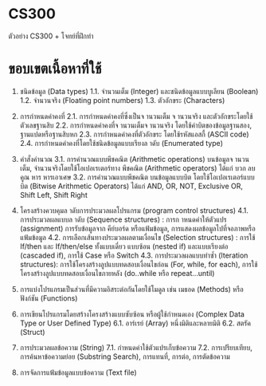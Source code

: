 # CS300
ตัวอย่าง CS300 + โจทย์ที่ฝึกทำ


# ขอบเขตเนื้อหาที่ใช้
1. ชนิดข้อมูล (Data types)
1.1. จำนวนเต็ม (Integer) และชนิดข้อมูลแบบบูเลียน (Boolean)
1.2. จำนวนจริง (Floating point numbers)
1.3. ตัวอักขระ (Characters)

2. การกำหนดค่าคงที่
2.1. การกำหนดค่าคงที่ซึ่งเป็นจ านวนเต็ม จ านวนจริง และตัวอักขระโดยใช้ตัวเลขฐานสิบ
2.2. การกำหนดค่าคงที่จ านวนเต็มจ านวนจริง โดยใช้ค่าบิตของข้อมูลฐานสอง, ฐานแปดหรือฐานสิบหก
2.3. การกำหนดค่าคงที่ตัวอักขระ โดยใช้รหัสแอสกี้ (ASCII code)
2.4. การกำหนดค่าคงที่โดยใช้ชนิดข้อมูลแบบเรียงล าดับ (Enumerated type)

3. คำสั่งคำนวณ
3.1. การคำนวณแบบพีชคณิต (Arithmetic operations) บนข้อมูลจ านวนเต็ม, จำนวนจริงโดยใช้โอเปอเรเตอร์ทาง พีชคณิต
(Arithmetic operators) ได้แก่ บวก ลบ คูณ หาร หารเอาเศษ
3.2. การคำนวณแบบพีชคณิต บนข้อมูลแบบบิต โดยใช้โอเปอเรเตอร์แบบบิต (Bitwise Arithmetic Operators) ได้แก่ AND, OR,
NOT, Exclusive OR, Shift Left, Shift Right

4. โครงสร้างควบคุมล าดับการประมวลผลโปรแกรม (program control structures)
4.1. การประมวลผลแบบล าดับ (Sequence structures) : การก าหนดค่าให้ตัวแปร (assignment)
 การรับข้อมูลจาก คีย์บอร์ด หรือแฟ้มข้อมูล, การแสดงผลข้อมูลไปที่จอภาพหรือแฟ้มข้อมูล
4.2. การเลือกเส้นทางประมวลผลตามเงื่อนไข (Selection structures) : การใช้ If/then และ If/then/else
 ทั้งแบบเดี่ยว แบบซ้อน (nested if) และแบบเรียงต่อ (cascaded if), การใช้ Case หรือ Switch
4.3. การประมวลผลแบบทำซ้ำ (Iteration structures): การใช้โครงสร้างลูปแบบทดสอบเงื่อนไขก่อน (For, while, for each),
 การใช้โครงสร้างลูปแบบทดสอบเงื่อนไขภายหลัง (do..while หรือ repeat…until)
 
5. การแบ่งโปรแกรมเป็นส่วนที่มีความอิสระต่อกันโดยใช้โมดูล เช่น เมธอด (Methods) หรือฟังก์ชัน (Functions)

6. การเขียนโปรแกรมโดยสร้างโครงสร้างแบบซับซ้อน หรือผู้ใช้กำหนดเอง (Complex Data Type or User Defined Type)
6.1. อาร์เรย์ (Array) หนึ่งมิติและหลายมิติ
6.2. สตรัค (Struct)

7. การประมวลผลข้อความ (String)
7.1. กำหนดค่าใช้ตัวแปรเก็บข้อความ
7.2. การเปรียบเทียบ, การค้นหาข้อความย่อย (Substring Search), การแทนที่, การต่อ, การตัดข้อความ

8. การจัดการแฟ้มข้อมูลแบบข้อความ (Text file)
